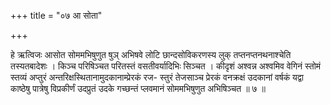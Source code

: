 +++
title = "०७ आ सोता"

+++

हे ऋत्विजः आसोत सोममभिषुणुत षुञ् अभिषवे लोटि छान्दसोविकरणस्य लुक् तप्तनप्तनथनाश्चेति तस्यतबादेशः । किञ्च परिषिञ्चत परितस्तं वसतीवर्यादिभिः सिञ्चत । कीदृशं अश्वन्न अश्वमिव वेगिनं स्तोमं स्तव्यं अप्तुरं अन्तरिक्षस्थितानामुदकानाम्प्रेरकं रज- स्तुरं तेजसाञ्च प्रेरकं वनक्रक्षं उदकानां वर्षकं यद्वा काष्ठेषु पात्रेषु विप्रकीर्णं उदप्रुतं उदके गच्छन्तं प्लवमानं सोममभिषुणुत अभिषिञ्चत ॥ ७ ॥